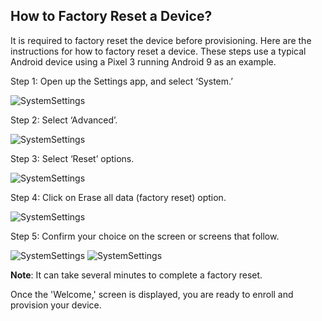 
## How to Factory Reset a Device?

It is required to factory reset the device before provisioning. Here are the instructions for how to factory reset a device. These steps use a typical Android device using a Pixel 3 running Android 9 as an example.

Step 1: Open up the Settings app, and select ‘System.’

![SystemSettings](./images/reset/1-factory-reset.png)

  

Step 2: Select ‘Advanced’.

![SystemSettings](./images/factory_reset_advance.png)

Step 3: Select ‘Reset’ options.

![SystemSettings](./images/factory_reset_reset.png)

Step 4: Click on Erase all data (factory reset) option.

![SystemSettings](./images/FactoryReset_EraseAll.png)

  

Step 5: Confirm your choice on the screen or screens that follow.

![SystemSettings](./images/factoryReset_Confirm1.png) ![SystemSettings](./images/FactoryResetConfirm2.png)

  

**Note**: It can take several minutes to complete a factory reset.

Once the 'Welcome,' screen is displayed, you are ready to enroll and provision your device.